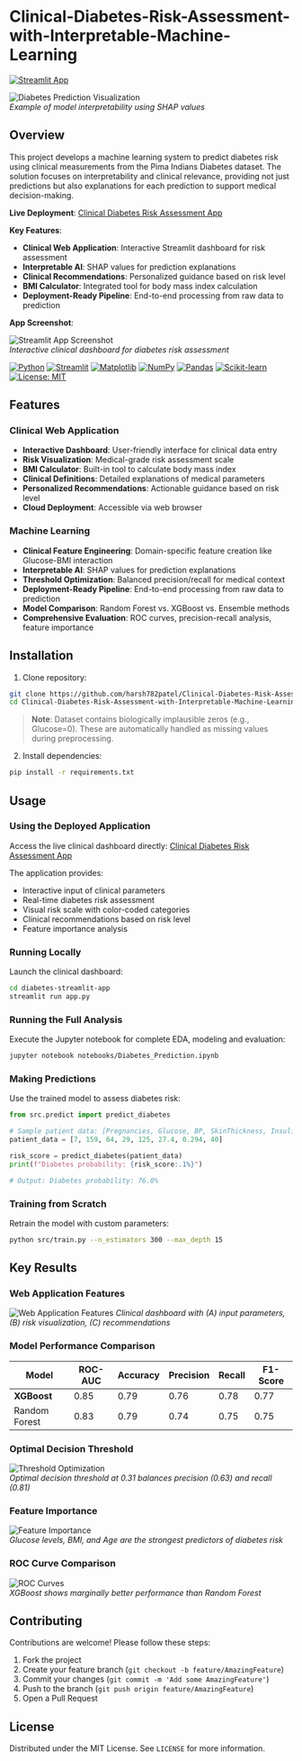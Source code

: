 # Clinical-Diabetes-Risk-Assessment-with-Interpretable-Machine-Learning

[![Streamlit App](https://static.streamlit.io/badges/streamlit_badge_black_white.svg)](https://harsh782patel-clinical-diabete-diabetes-streamlit-appapp-d8l0bl.streamlit.app/)

![Diabetes Prediction Visualization](reports/shap_summary.png)  
*Example of model interpretability using SHAP values*

## Overview
This project develops a machine learning system to predict diabetes risk using clinical measurements from the Pima Indians Diabetes dataset. The solution focuses on interpretability and clinical relevance, providing not just predictions but also explanations for each prediction to support medical decision-making.

**Live Deployment**: [Clinical Diabetes Risk Assessment App](https://harsh782patel-clinical-diabete-diabetes-streamlit-appapp-d8l0bl.streamlit.app/)

**Key Features**:
- **Clinical Web Application**: Interactive Streamlit dashboard for risk assessment
- **Interpretable AI**: SHAP values for prediction explanations
- **Clinical Recommendations**: Personalized guidance based on risk level
- **BMI Calculator**: Integrated tool for body mass index calculation
- **Deployment-Ready Pipeline**: End-to-end processing from raw data to prediction

**App Screenshot**:  

![Streamlit App Screenshot](app-screenshot.png)  
*Interactive clinical dashboard for diabetes risk assessment*

[![Python](https://img.shields.io/badge/Python-3776AB?logo=python&logoColor=fff)](#)
[![Streamlit](https://img.shields.io/badge/Streamlit-FF4B4B?logo=streamlit&logoColor=white)](#)
[![Matplotlib](https://custom-icon-badges.demolab.com/badge/Matplotlib-71D291?logo=matplotlib&logoColor=fff)](#)
[![NumPy](https://img.shields.io/badge/NumPy-4DABCF?logo=numpy&logoColor=fff)](#)
[![Pandas](https://img.shields.io/badge/Pandas-150458?logo=pandas&logoColor=fff)](#)
[![Scikit-learn](https://img.shields.io/badge/-scikit--learn-%23F7931E?logo=scikit-learn&logoColor=white)](#)
[![License: MIT](https://img.shields.io/badge/License-MIT-yellow.svg)](https://opensource.org/licenses/MIT)

## Features

### Clinical Web Application
- **Interactive Dashboard**: User-friendly interface for clinical data entry
- **Risk Visualization**: Medical-grade risk assessment scale
- **BMI Calculator**: Built-in tool to calculate body mass index
- **Clinical Definitions**: Detailed explanations of medical parameters
- **Personalized Recommendations**: Actionable guidance based on risk level
- **Cloud Deployment**: Accessible via web browser

### Machine Learning
- **Clinical Feature Engineering**: Domain-specific feature creation like Glucose-BMI interaction
- **Interpretable AI**: SHAP values for prediction explanations
- **Threshold Optimization**: Balanced precision/recall for medical context
- **Deployment-Ready Pipeline**: End-to-end processing from raw data to prediction
- **Model Comparison**: Random Forest vs. XGBoost vs. Ensemble methods
- **Comprehensive Evaluation**: ROC curves, precision-recall analysis, feature importance

## Installation

1. Clone repository:
```bash
git clone https://github.com/harsh782patel/Clinical-Diabetes-Risk-Assessment-with-Interpretable-Machine-Learning.git
cd Clinical-Diabetes-Risk-Assessment-with-Interpretable-Machine-Learning
```
> **Note**: Dataset contains biologically implausible zeros (e.g., Glucose=0). These are automatically handled as missing values during preprocessing.

2. Install dependencies:
```bash
pip install -r requirements.txt
```

## Usage
### Using the Deployed Application
Access the live clinical dashboard directly:
[Clinical Diabetes Risk Assessment App](https://harsh782patel-clinical-diabete-diabetes-streamlit-appapp-d8l0bl.streamlit.app/)

The application provides:
- Interactive input of clinical parameters
- Real-time diabetes risk assessment
- Visual risk scale with color-coded categories
- Clinical recommendations based on risk level
- Feature importance analysis

### Running Locally
Launch the clinical dashboard:
```bash
cd diabetes-streamlit-app
streamlit run app.py
```

### Running the Full Analysis
Execute the Jupyter notebook for complete EDA, modeling and evaluation:
```bash
jupyter notebook notebooks/Diabetes_Prediction.ipynb
```

### Making Predictions
Use the trained model to assess diabetes risk:

```python
from src.predict import predict_diabetes

# Sample patient data: [Pregnancies, Glucose, BP, SkinThickness, Insulin, BMI, DPF, Age]
patient_data = [7, 159, 64, 29, 125, 27.4, 0.294, 40]

risk_score = predict_diabetes(patient_data)
print(f"Diabetes probability: {risk_score:.1%}")

# Output: Diabetes probability: 76.0%

```

### Training from Scratch
Retrain the model with custom parameters:
```bash
python src/train.py --n_estimators 300 --max_depth 15
```

## Key Results
### Web Application Features
![Web Application Features](webapp-features.png) 
*Clinical dashboard with (A) input parameters, (B) risk visualization, (C) recommendations*

### Model Performance Comparison
| Model          | ROC-AUC | Accuracy | Precision | Recall | F1-Score |
|----------------|---------|----------|-----------|--------|----------|
| **XGBoost**    | 0.85    | 0.79     | 0.76      | 0.78   | 0.77     |
| Random Forest  | 0.83    | 0.79     | 0.74      | 0.75   | 0.75     |

### Optimal Decision Threshold
![Threshold Optimization](reports/threshold_optimization.png)  
*Optimal decision threshold at 0.31 balances precision (0.63) and recall (0.81)*

### Feature Importance
![Feature Importance](reports/feature_importance_comparison.png)  
*Glucose levels, BMI, and Age are the strongest predictors of diabetes risk*

### ROC Curve Comparison
![ROC Curves](reports/roc_comparison.png)  
*XGBoost shows marginally better performance than Random Forest*

## Contributing

Contributions are welcome! Please follow these steps:
1. Fork the project
2. Create your feature branch (`git checkout -b feature/AmazingFeature`)
3. Commit your changes (`git commit -m 'Add some AmazingFeature'`)
4. Push to the branch (`git push origin feature/AmazingFeature`)
5. Open a Pull Request

## License
Distributed under the MIT License. See `LICENSE` for more information.
